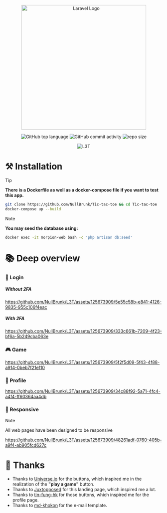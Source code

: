 <div align="center">

<a href="https://laravel.com" target="_blank"><img src="https://raw.githubusercontent.com/laravel/art/master/logo-lockup/5%20SVG/2%20CMYK/1%20Full%20Color/laravel-logolockup-cmyk-red.svg" width="400" alt="Laravel Logo"></a>  
    
![GitHub top language](https://img.shields.io/github/languages/top/NullBrunk/L3T?style=for-the-badge)
![GitHub commit activity](https://img.shields.io/github/commit-activity/m/NullBrunk/L3T?style=for-the-badge)
![repo size](https://img.shields.io/github/repo-size/NullBrunk/L3T?style=for-the-badge)

![L3T](https://github.com/NullBrunk/L3T/assets/125673909/1c2c492c-1a03-4670-8fb3-1bb291005b2a)



</div>


# ⚒️ Installation
> [!TIP]
> **There is a Dockerfile as well as a docker-compose file if you want to test this app.**

```bash
git clone https://github.com/NullBrunk/Tic-tac-toe && cd Tic-tac-toe
docker-compose up --build
```

> [!NOTE]
> **You may seed the database using:**
```bash
docker exec -it morpion-web bash -c 'php artisan db:seed'
```

# 📚 Deep overview

### 🔐 Login

##### Without 2FA
https://github.com/NullBrunk/L3T/assets/125673909/5e55c58b-e841-4126-9835-955c106f4eac



##### With 2FA
https://github.com/NullBrunk/L3T/assets/125673909/333c661b-7209-4f23-bf6a-5b249cba063e





### 🎮 Game
https://github.com/NullBrunk/L3T/assets/125673909/5f2f5d09-5f43-4f88-a914-0beb7f21e110




### 👤 Profile
https://github.com/NullBrunk/L3T/assets/125673909/34c88f92-5a71-4fc4-a4f4-ff60364aa4db



### 📱 Responsive

> [!NOTE]
> All web pages have been designed to be responsive

https://github.com/NullBrunk/L3T/assets/125673909/48261adf-0760-405b-a9f4-ab905fcd627c



# 🤝 Thanks

- Thanks to <a href="https://uiverse.io/buttons">Universe.io</a> for the buttons, which inspired me in the realization of the **"play a game"** button.
- Thanks to <a href="https://codepen.io/Juxtopposed/pen/mdvaezM">Juxtopposed</a> for this landing page, which inspired me a lot.
- Thanks to <a href="https://codepen.io/tin-fung-hk/pen/MWrRqBw">tin-fung-hk</a> for those buttons, which inspired me for the profile page.
- Thanks to <a href="https://codepen.io/md-khokon/pen/bPLqzV">md-khokon</a> for the e-mail template. 
 



